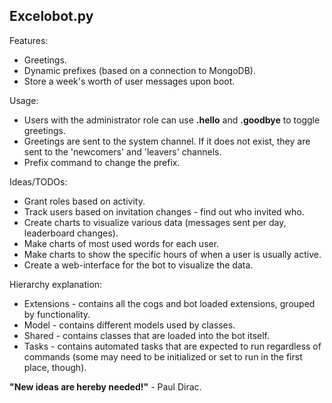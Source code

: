 ## Excelobot.py
Features:
* Greetings.
* Dynamic prefixes (based on a connection to MongoDB).
* Store a week's worth of user messages upon boot.


Usage:
* Users with the administrator role can use **.hello** and **.goodbye** to toggle greetings.
* Greetings are sent to the system channel. If it does not exist, they are sent to the 'newcomers' and 'leavers' channels.
* Prefix command to change the prefix.

Ideas/TODOs:
* Grant roles based on activity.
* Track users based on invitation changes - find out who invited who.
* Create charts to visualize various data (messages sent per day, leaderboard changes).
* Make charts of most used words for each user.
* Make charts to show the specific hours of when a user is usually active.
* Create a web-interface for the bot to visualize the data.

Hierarchy explanation:
* Extensions - contains all the cogs and bot loaded extensions, grouped by functionality.
* Model - contains different models used by classes.
* Shared - contains classes that are loaded into the bot itself.
* Tasks - contains automated tasks that are expected to run regardless of commands (some may need to be initialized or set to run in the first place, though).

**"New ideas are hereby needed!"** - Paul Dirac.